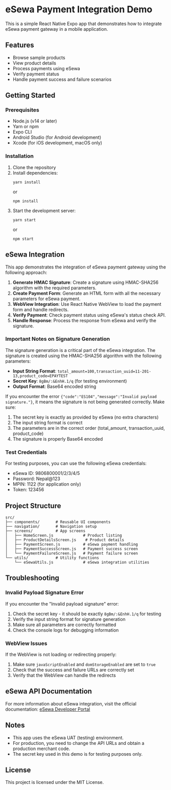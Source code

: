 # eSewa Payment Integration Demo

This is a simple React Native Expo app that demonstrates how to integrate eSewa payment gateway in a mobile application.

## Features

- Browse sample products
- View product details
- Process payments using eSewa
- Verify payment status
- Handle payment success and failure scenarios

## Getting Started

### Prerequisites

- Node.js (v14 or later)
- Yarn or npm
- Expo CLI
- Android Studio (for Android development)
- Xcode (for iOS development, macOS only)

### Installation

1. Clone the repository
2. Install dependencies:
   ```
   yarn install
   ```
   or
   ```
   npm install
   ```
3. Start the development server:
   ```
   yarn start
   ```
   or
   ```
   npm start
   ```

## eSewa Integration

This app demonstrates the integration of eSewa payment gateway using the following approach:

1. **Generate HMAC Signature**: Create a signature using HMAC-SHA256 algorithm with the required parameters.
2. **Create Payment Form**: Generate an HTML form with all the necessary parameters for eSewa payment.
3. **WebView Integration**: Use React Native WebView to load the payment form and handle redirects.
4. **Verify Payment**: Check payment status using eSewa's status check API.
5. **Handle Response**: Process the response from eSewa and verify the signature.

### Important Notes on Signature Generation

The signature generation is a critical part of the eSewa integration. The signature is created using the HMAC-SHA256 algorithm with the following parameters:

- **Input String Format**: `total_amount=100,transaction_uuid=11-201-13,product_code=EPAYTEST`
- **Secret Key**: `8gBm/:&EnhH.1/q` (for testing environment)
- **Output Format**: Base64 encoded string

If you encounter the error `{"code":"ES104","message":"Invalid payload signature."}`, it means the signature is not being generated correctly. Make sure:

1. The secret key is exactly as provided by eSewa (no extra characters)
2. The input string format is correct
3. The parameters are in the correct order (total_amount, transaction_uuid, product_code)
4. The signature is properly Base64 encoded

### Test Credentials

For testing purposes, you can use the following eSewa credentials:

- eSewa ID: 9806800001/2/3/4/5
- Password: Nepal@123
- MPIN: 1122 (for application only)
- Token: 123456

## Project Structure

```
src/
├── components/       # Reusable UI components
├── navigation/       # Navigation setup
├── screens/          # App screens
│   ├── HomeScreen.js             # Product listing
│   ├── ProductDetailsScreen.js    # Product details
│   ├── PaymentScreen.js          # eSewa payment handling
│   ├── PaymentSuccessScreen.js   # Payment success screen
│   └── PaymentFailureScreen.js   # Payment failure screen
└── utils/            # Utility functions
    └── eSewaUtils.js             # eSewa integration utilities
```

## Troubleshooting

### Invalid Payload Signature Error

If you encounter the "Invalid payload signature" error:

1. Check the secret key - it should be exactly `8gBm/:&EnhH.1/q` for testing
2. Verify the input string format for signature generation
3. Make sure all parameters are correctly formatted
4. Check the console logs for debugging information

### WebView Issues

If the WebView is not loading or redirecting properly:

1. Make sure `javaScriptEnabled` and `domStorageEnabled` are set to `true`
2. Check that the success and failure URLs are correctly set
3. Verify that the WebView can handle the redirects

## eSewa API Documentation

For more information about eSewa integration, visit the official documentation:
[eSewa Developer Portal](https://developer.esewa.com.np/)

## Notes

- This app uses the eSewa UAT (testing) environment.
- For production, you need to change the API URLs and obtain a production merchant code.
- The secret key used in this demo is for testing purposes only.

## License

This project is licensed under the MIT License. 